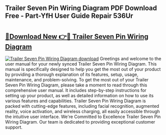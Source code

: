 ## Trailer Seven Pin Wiring Diagram PDF Download Free - Part-YfH User Guide Repair 536Ur

# <h2><a href="http://dfurvo.blite.top/?on=Trailer+Seven+Pin+Wiring+Diagram">🔗Download New 👉🔴 Trailer Seven Pin Wiring Diagram</a></h2>

[![Trailer Seven Pin Wiring Diagram download](https://i.imgur.com/lujVjoI.png)](http://dfurvo.blite.top/?on=Trailer+Seven+Pin+Wiring+Diagram)
Greetings and welcome to the user manual for your newly synced Trailer Seven Pin Wiring Diagram. This manual is specifically designed to help you get the most out of your product by providing a thorough explanation of its features, setup, usage, maintenance, and problem-solving. To get the most out of your Trailer Seven Pin Wiring Diagram, please take a moment to read through this comprehensive user manual. It includes step-by-step instructions for setting up your product, as well as detailed information on how to use its various features and capabilities. Trailer Seven Pin Wiring Diagram is packed with cutting-edge features, including facial recognition, augmented reality, voice activation, and wireless charging, all easily accessible through the intuitive user interface. We're Committed to Excellence Trailer Seven Pin Wiring Diagram. Our team is dedicated to providing exceptional customer support.
